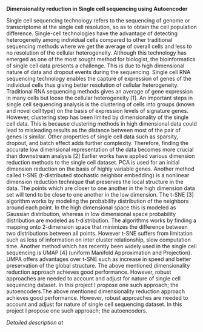 **Dimensionality reduction in Single cell sequencing using Autoencoder**


Single cell sequencing technology refers to the sequencing of genome or transcriptome at the single cell resolution, so as to obtain the cell population difference. Single-cell technologies have the advantage of detecting heterogeneity among individual cells compared to other traditional sequencing methods where we get the average of overall cells and less to no resolution of the cellular heterogeneity. Although this technology has emerged as one of the most sought method for biologist, the bioinformatics of single cell data presents a challenge. This is due to high dimensional nature of data and dropout events during the sequencing.
Single cell RNA sequencing technology enables the capture of expression of genes of the individual cells thus giving better resolution of cellular heterogeneity. Traditional RNA sequencing methods gives an average of gene expression in many cells but loose the cellular heterogeneity [1]. An important steps in single cell sequencing analysis is the clustering of cells into groups (known and novel cell type) on the basis of expression levels of signature genes. However, clustering step has been limited by dimensionality of the single cell data. This is because clustering methods in high dimensional data could lead to misleading results as the distance between most of the pair of genes is similar. Other properties of single cell data such as sparsity, dropout, and batch effect adds further complexity. Therefore, finding the accurate low dimensional representation of the data becomes more crucial than downstream analysis [2] Earlier works have applied various dimension reduction methods to the single cell dataset. PCA is used for an initial dimension reduction on the basis of highly variable genes. Another method called t-SNE (t-distributed stochastic neighbor embedding) is a nonlinear dimension reduction technique that preserves the local structure in the data. The points which are closer to one another in the high dimension data set will tend to be close to one another in the low dimension. The t-SNE [3] algorithm works by modeling the probability distribution of the neighbors around each point. In the high dimensional space this is modeled as Gaussian distribution, whereas in low dimensional space probability distribution are modeled as t-distribution. The algorithms works by finding a mapping onto 2-dimension space that minimizes the difference between two distributions between all points. However t-SNE suffers from limitation such as loss of information on inter cluster relationship, slow computation time. Another method which has recently been widely used in the single cell sequencing is UMAP [4] (uniform Manifold Approximation and Projection). UMPA offers advantages over t-SNE such as increase in speed and better preservation of the global structure. The above mentioned dimensionality reduction approach achieves good performance. However, robust approaches are needed to account and adjust for nature of single cell sequencing dataset. In this project I propose one such approach; the autoencoders.The above mentioned dimensionality reduction approach achieves good performance. However, robust approaches are needed to account and adjust for nature of single cell sequencing dataset. In this project I propose one such approach; the autoencoders.

 *Detailed description at* 
 <object data="files/14732870/ProjectReport_Autoencoders_AshwaniKumar_AXK200017_Report.pdf" width="1000" height="1000" type='application/pdf'></object>

